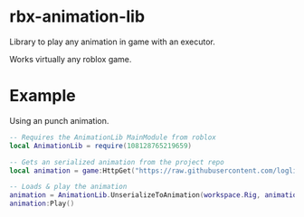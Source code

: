 # rbx-animation-lib
Library to play any animation in game with an executor.

Works virtually any roblox game.

# Example
Using an punch animation.
```lua
-- Requires the AnimationLib MainModule from roblox
local AnimationLib = require(108128765219659)

-- Gets an serialized animation from the project repo
local animation = game:HttpGet("https://raw.githubusercontent.com/loglizzy/rbx-animation-lib/refs/heads/main/animations/Rock%20Breaking%20Punch.txt")

-- Loads & play the animation
animation = AnimationLib.UnserializeToAnimation(workspace.Rig, animation)
animation:Play()
```
